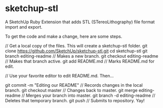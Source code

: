 sketchup-stl
============

A SketchUp Ruby Extension that adds STL (STereoLithography) file format
import and export.

To get the code and make a change, here are some steps.

// Get a local copy of the files. This will create a sketchup-stl folder.
git clone https://github.com/SketchUp/sketchup-stl.git
cd sketchup-stl
git branch editing-readme             // Makes a new branch.
git checkout editing-readme           // Makes that branch active.
git add README.md                     // Marks README.md for edit.

// Use your favorite editor to edit README.md. Then...

git commit -m "Editing our README"    // Records changes in the local branch.
git checkout master                   // Changes back to master.
git merge editing-readme              // Merges your branch into master.
git branch -d editing-readme          // Deletes that temporary branch.
git push                              // Submits to repository. Yay!
